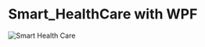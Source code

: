 # Smart_HealthCare with WPF
![Smart Health Care](https://user-images.githubusercontent.com/122990468/216432823-dc761037-c5ea-4278-8986-5e894b27c0a5.PNG)
